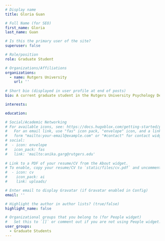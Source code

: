 ```yaml
---
# Display name
title: Gloria Guan

# Full Name (for SEO)
first_name: Gloria
last_name: Guan

# Is this the primary user of the site?
superuser: false

# Role/position
role: Graduate Student

# Organizations/Affiliations
organizations:
  - name: Rutgers University
    url: ''
    
# Short bio (displayed in user profile at end of posts)
bio: A current graduate student in the Rutgers University Psychology Department.

interests:

education:

# Social/Academic Networking
# For available icons, see: https://docs.hugoblox.com/getting-started/page-builder/#icons
#   For an email link, use "fas" icon pack, "envelope" icon, and a link in the
#   form "mailto:your-email@example.com" or "#contact" for contact widget.
# social:
#  - icon: envelope
#   icon_pack: fas
#   link: 'mailto:anika.garg@rutgers.edu'
    
# Link to a PDF of your resume/CV from the About widget.
# To enable, copy your resume/CV to `static/files/cv.pdf` and uncomment the lines below.
#  - icon: cv
#    icon_pack: ai
#    link: uploads/

# Enter email to display Gravatar (if Gravatar enabled in Config)
email: ''

# Highlight the author in author lists? (true/false)
highlight_name: false

# Organizational groups that you belong to (for People widget)
#   Set this to `[]` or comment out if you are not using People widget.
user_groups:
  - Graduate Students
---
```


